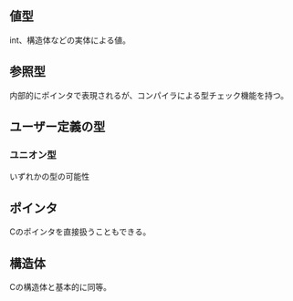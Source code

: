 ## 値型
int、構造体などの実体による値。

## 参照型
内部的にポインタで表現されるが、コンパイラによる型チェック機能を持つ。

## ユーザー定義の型
### ユニオン型
いずれかの型の可能性

## ポインタ
Cのポインタを直接扱うこともできる。

## 構造体
Cの構造体と基本的に同等。
